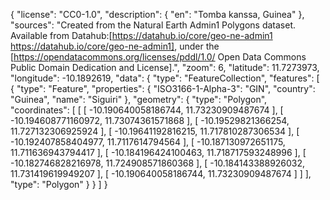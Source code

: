 {
    "license": "CC0-1.0",
    "description": {
        "en": "Tomba kanssa, Guinea"
    },
    "sources": "Created from the Natural Earth Admin1 Polygons dataset. Available from Datahub:[https://datahub.io/core/geo-ne-admin1 https://datahub.io/core/geo-ne-admin1], under the [https://opendatacommons.org/licenses/pddl/1.0/ Open Data Commons Public Domain Dedication and License].",
    "zoom": 6,
    "latitude": 11.7273973,
    "longitude": -10.1892619,
    "data": {
        "type": "FeatureCollection",
        "features": [
            {
                "type": "Feature",
                "properties": {
                    "ISO3166-1-Alpha-3": "GIN",
                    "country": "Guinea",
                    "name": "Siguiri"
                },
                "geometry": {
                    "type": "Polygon",
                    "coordinates": [
                        [
                            [
                                -10.190640058186744,
              11.73230909487674
            ],
            [
              -10.194608771160972,
              11.73074361571868
            ],
            [
              -10.19529821366254,
              11.727132306925924
            ],
            [
              -10.19641192816215,
              11.717810287306534
            ],
            [
              -10.192407858404977,
              11.7117614794564
            ],
            [
              -10.187130972651175,
              11.711636943794417
            ],
            [
              -10.184196424100463,
              11.718717593248996
            ],
            [
              -10.182746828216978,
              11.724908571860368
            ],
            [
              -10.184143388926032,
              11.731419619949207
            ],
            [
              -10.190640058186744,
              11.73230909487674
            ]
          ]
        ],
        "type": "Polygon"
      }
    }
  ]
}
